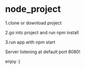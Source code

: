 # node_project

1.clone or download project 

2.go into project and run npm install 

3.run app with npm start 

Server listening at default port 8080! 

enjoy :)
